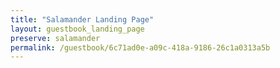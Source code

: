 ```yaml
---
title: "Salamander Landing Page"
layout: guestbook_landing_page
preserve: salamander
permalink: /guestbook/6c71ad0e-a09c-418a-9186-26c1a0313a5b
---
```

